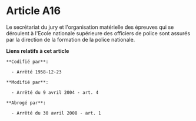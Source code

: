 # Article A16

Le secrétariat du jury et l'organisation matérielle des épreuves qui se déroulent à l'Ecole nationale supérieure des
officiers de police sont assurés par la direction de la formation de la police nationale.

**Liens relatifs à cet article**

	**Codifié par**:

	  - Arrêté 1958-12-23

	**Modifié par**:

	  - Arrêté du 9 avril 2004 - art. 4

	**Abrogé par**:

	  - Arrêté du 30 avril 2008 - art. 1
